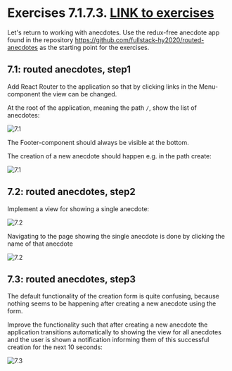 # Exercises 7.1.7.3. [LINK to exercises](https://fullstackopen.com/en/part7/react_router#exercises-7-1-7-3)
Let's return to working with anecdotes. Use the redux-free anecdote app found in the repository https://github.com/fullstack-hy2020/routed-anecdotes as the starting point for the exercises.

## 7.1: routed anecdotes, step1
Add React Router to the application so that by clicking links in the Menu-component the view can be changed.

At the root of the application, meaning the path ```/```, show the list of anecdotes:

![7.1](https://fullstackopen.com/static/57c61f000e5eddce42c3a345c2819b77/14be6/40.png)

The Footer-component should always be visible at the bottom.

The creation of a new anecdote should happen e.g. in the path create:

![7.1](https://fullstackopen.com/static/c393db40b64e8eadd1220bdfccc8eede/14be6/41.png)

## 7.2: routed anecdotes, step2
Implement a view for showing a single anecdote:

![7.2](https://fullstackopen.com/static/3287ad77ebb90dfac2d734d9801b20b0/14be6/42.png)

Navigating to the page showing the single anecdote is done by clicking the name of that anecdote

![7.2](https://fullstackopen.com/static/116f966d64a03287b86a6e6a03f6ba81/14be6/43.png)

## 7.3: routed anecdotes, step3
The default functionality of the creation form is quite confusing, because nothing seems to be happening after creating a new anecdote using the form.

Improve the functionality such that after creating a new anecdote the application transitions automatically to showing the view for all anecdotes and the user is shown a notification informing them of this successful creation for the next 10 seconds:

![7.3](https://fullstackopen.com/static/7640caca8b2a611c4f6203f343b996f9/14be6/44.png)
